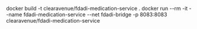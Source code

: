 docker build -t clearavenue/fdadi-medication-service .
docker run --rm -it --name fdadi-medication-service --net fdadi-bridge -p 8083:8083 clearavenue/fdadi-medication-service

